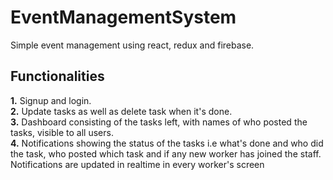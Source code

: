 # EventManagementSystem
Simple event management using react, redux and firebase.

## Functionalities
**1.** Signup and login.<br>
**2.** Update tasks as well as delete task when it's done.<br>
**3.** Dashboard consisting of the tasks left, with names of who posted the tasks, visible to all users.<br>
**4.** Notifications showing the status of the tasks i.e what's done and who did the task, who posted which task and if any new worker has joined the staff. Notifications are updated in realtime in every worker's screen<br>
